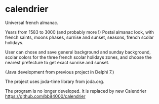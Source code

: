 calendrier
==========

Universal french almanac.

Years from 1583 to 3000 (and probably more !)
Postal almanac look, with french saints, moons phases, surnise and sunset, seasons,
french scolar holidays. 

User can chose and save general background and sunday background, scolar colors for the 
three french scolar holidays zones, and choose the nearest prefecture to get exact sunrise and sunset.

(Java development from previous project in Delphi 7.)

The project uses joda-time library from joda.org. 

The program is no longer developed. It is replaced by new Calendrier<br>https://github.com/bb84000/calendrier
